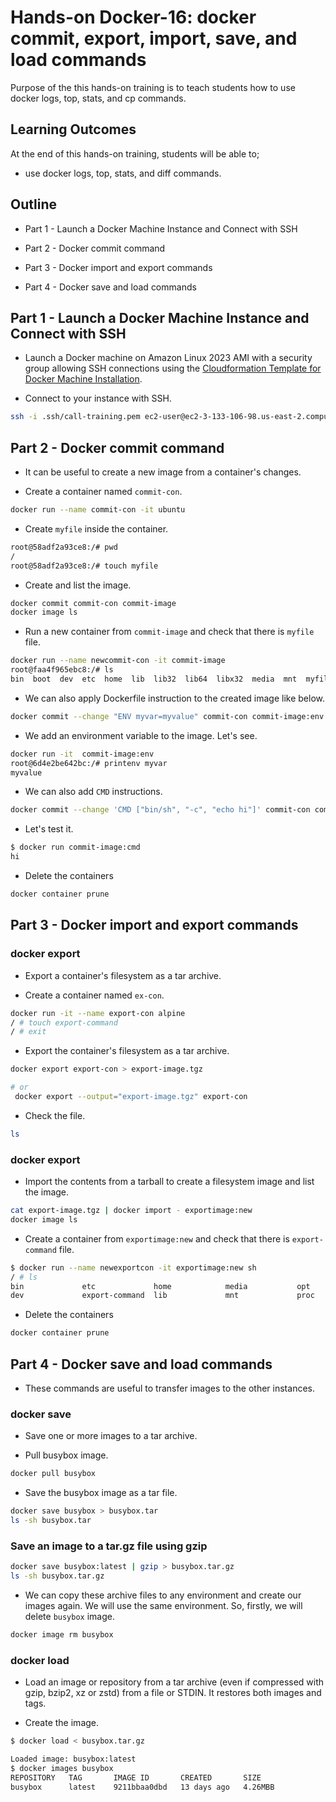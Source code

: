 # Hands-on Docker-16: docker commit, export, import, save, and load commands

Purpose of the this hands-on training is to teach students how to use docker logs, top, stats, and cp commands.

## Learning Outcomes

At the end of this hands-on training, students will be able to;

- use docker logs, top, stats, and diff commands.

## Outline

- Part 1 - Launch a Docker Machine Instance and Connect with SSH

- Part 2 - Docker commit command

- Part 3 - Docker import and export commands

- Part 4 - Docker save and load commands

## Part 1 - Launch a Docker Machine Instance and Connect with SSH

- Launch a Docker machine on Amazon Linux 2023 AMI with a security group allowing SSH connections using the [Cloudformation Template for Docker Machine Installation](../S1A-docker-01-installing-on-ec2-linux2/docker-installation-template.yml).

- Connect to your instance with SSH.

```bash
ssh -i .ssh/call-training.pem ec2-user@ec2-3-133-106-98.us-east-2.compute.amazonaws.com
```

## Part 2 - Docker commit command

- It can be useful to create a new image from a container's changes.

- Create a container named `commit-con`.

```bash
docker run --name commit-con -it ubuntu
```

- Create `myfile` inside the container.

```bash
root@58adf2a93ce8:/# pwd
/
root@58adf2a93ce8:/# touch myfile
```

- Create and list the image.

```bash
docker commit commit-con commit-image
docker image ls
```

- Run a new container from `commit-image` and check that there is `myfile` file.

```bash
docker run --name newcommit-con -it commit-image
root@faa4f965ebc8:/# ls
bin  boot  dev  etc  home  lib  lib32  lib64  libx32  media  mnt  myfile  opt  proc  root  run  sbin  srv  sys  tmp  usr  var
```

- We can also apply Dockerfile instruction to the created image like below.

```bash
docker commit --change "ENV myvar=myvalue" commit-con commit-image:env
```

- We add an environment variable to the image. Let's see.

```bash
docker run -it  commit-image:env
root@6d4e2be642bc:/# printenv myvar
myvalue
```

- We can also add `CMD` instructions.

```bash
docker commit --change 'CMD ["bin/sh", "-c", "echo hi"]' commit-con commit-image:cmd
```

- Let's test it.

```bash
$ docker run commit-image:cmd
hi
```

- Delete the containers

```bash
docker container prune
```

## Part 3 - Docker import and export commands

### docker export

- Export a container's filesystem as a tar archive.

- Create a container named `ex-con`.

```bash
docker run -it --name export-con alpine
/ # touch export-command
/ # exit
```

- Export the container's filesystem as a tar archive.

```bash
docker export export-con > export-image.tgz

# or
 docker export --output="export-image.tgz" export-con
```

- Check the file.

```bash
ls
```

### docker export

- Import the contents from a tarball to create a filesystem image and list the image.

```bash
cat export-image.tgz | docker import - exportimage:new
docker image ls
```

- Create a container from `exportimage:new` and check that there is `export-command` file.

```bash
$ docker run --name newexportcon -it exportimage:new sh
/ # ls
bin             etc             home            media           opt             root            sbin            sys             usr
dev             export-command  lib             mnt             proc            run             srv             tmp             var
```

- Delete the containers

```bash
docker container prune
```

## Part 4 - Docker save and load commands

- These commands are useful to transfer images to the other instances.

### docker save

- Save one or more images to a tar archive.

- Pull busybox image.

```bash
docker pull busybox
```

- Save the busybox image as a tar file.

```bash
docker save busybox > busybox.tar
ls -sh busybox.tar
```

### Save an image to a tar.gz file using gzip

```bash
docker save busybox:latest | gzip > busybox.tar.gz
ls -sh busybox.tar.gz
```

- We can copy these archive files to any environment and create our images again. We will use the same environment. So, firstly, we will delete `busybox` image.

```bash
docker image rm busybox
```

### docker load

- Load an image or repository from a tar archive (even if compressed with gzip, bzip2, xz or zstd) from a file or STDIN. It restores both images and tags.

- Create the image.

```bash
$ docker load < busybox.tar.gz

Loaded image: busybox:latest
$ docker images busybox
REPOSITORY   TAG       IMAGE ID       CREATED       SIZE
busybox      latest    9211bbaa0dbd   13 days ago   4.26MBB
```

